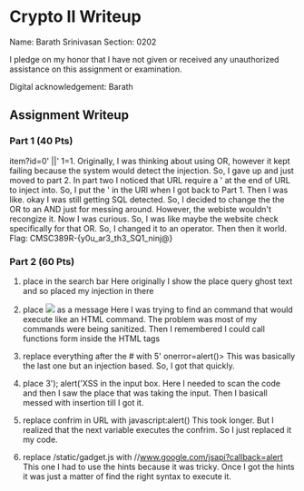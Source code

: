 # Crypto II Writeup

Name: Barath Srinivasan
Section: 0202

I pledge on my honor that I have not given or received any unauthorized
assistance on this assignment or examination.

Digital acknowledgement: Barath

## Assignment Writeup

### Part 1 (40 Pts)
item?id=0' ||' 1=1. Originally, I was thinking about using OR, however it kept failing because the system would detect the injection. So, I gave up and just moved to part 2. In part two I noticed that URL require a ' at the end of URL to inject into. So, I put the ' in the URl when I got back to Part 1. Then I was like. okay I was still getting SQL detected. So, I decided to change the the OR to an AND just for messing around. However, the webiste wouldn't recongize it. Now I was curious. So, I was like maybe the website check specifically for that OR. So, I changed it to an operator. Then then it world. Flag: CMSC389R-{y0u_ar3_th3_SQ1_ninj@}




### Part 2 (60 Pts)

1) place <script> alert(); </script> in the search bar
Here originally I show the place query ghost text and so placed my injection in there

2) place <img src="whocare.png" onerror=alert()> as a message
Here I was trying to find an command that would execute like an HTML command. The problem was most of my commands were being sanitized. Then I remembered I could call functions form inside the HTML tags

3) replace everything after the # with 5' onerror=alert()>
This was basically the last one but an injection based. So, I got that quickly.

4) place 3'); alert('XSS in the input box.
Here I needed to scan the code and then I saw the place that was taking the input. Then I basicall messed with insertion till I got it.

5) replace confrim in URL with javascript:alert()
This took longer. But I realized that the next variable executes the confrim. So I just replaced it my code. 

6) replace /static/gadget.js with //www.google.com/jsapi?callback=alert 
This one I had to use the hints because it was tricky. Once I got the hints it was just a matter of find the right syntax to execute it.
